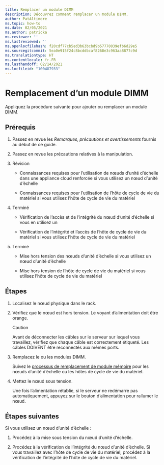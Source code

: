 ```yaml
---
title: Remplacer un module DIMM
description: Découvrez comment remplacer un module DIMM.
author: PatAltimore
ms.topic: how-to
ms.date: 02/05/2021
ms.author: patricka
ms.reviewer: ''
ms.lastreviewed: ''
ms.openlocfilehash: f20cdf77cb5ed3b63bcbd9b57770039efb6d29e5
ms.sourcegitcommit: 5ea0e915f24c8bcddbcaf8268e3c963aa8877c9d
ms.translationtype: HT
ms.contentlocale: fr-FR
ms.lasthandoff: 02/14/2021
ms.locfileid: "100487933"
---
```

# <a name="replacing-a-dimm"></a>Remplacement d’un module DIMM

Appliquez la procédure suivante pour ajouter ou remplacer un module DIMM.

## <a name="prerequisites"></a>Prérequis

1.  Passez en revue les *Remarques, précautions et avertissements* fournis au début de ce guide.

2.  Passez en revue les précautions relatives à la manipulation.

3.  Révision

    -   Connaissances requises pour l’utilisation de nœuds d’unité d’échelle dans une appliance cloud renforcée si vous utilisez un nœud d’unité d’échelle

    -   Connaissances requises pour l’utilisation de l’hôte de cycle de vie du matériel si vous utilisez l’hôte de cycle de vie du matériel

4.  Terminé

    -   Vérification de l’accès et de l’intégrité du nœud d’unité d’échelle si vous en utilisez un

    -   Vérification de l’intégrité et l’accès de l’hôte de cycle de vie du matériel si vous utilisez l’hôte de cycle de vie du matériel

5.  Terminé

    -   Mise hors tension des nœuds d’unité d’échelle si vous utilisez un nœud d’unité d’échelle

    -   Mise hors tension de l’hôte de cycle de vie du matériel si vous utilisez l’hôte de cycle de vie du matériel

## <a name="steps"></a>Étapes

1.  Localisez le nœud physique dans le rack.

2.  Vérifiez que le nœud est hors tension. Le voyant d’alimentation doit être orange.

    > [!CAUTION]
    > Avant de déconnecter les câbles sur le serveur sur lequel vous travaillez, vérifiez que chaque câble est correctement étiqueté. Les câbles DOIVENT être reconnectés aux mêmes ports.
    
3.  Remplacez le ou les modules DIMM.

    Suivez le [processus de remplacement de module mémoire](https://www.dell.com/support/manuals/us/en/04/poweredge-r640/per640_ism_pub/dell-emc-poweredge-r640-overview?guid=guid-f39be9ba-158c-45e3-b8b1-f07bb750d6d4) pour les nœuds d’unité d’échelle ou les hôtes de cycle de vie du matériel.
    
4.  Mettez le nœud sous tension.

    Une  fois l’alimentation rétablie, si le serveur ne redémarre pas automatiquement, appuyez sur le bouton d’alimentation pour rallumer le nœud.
    
## <a name="next-steps"></a>Étapes suivantes

Si vous utilisez un nœud d’unité d’échelle :

1.  Procédez à la mise sous tension du nœud d’unité d’échelle.

2.  Procédez à la vérification de l’intégrité du nœud d’unité d’échelle. Si vous travaillez avec l’hôte de cycle de vie du matériel, procédez à la vérification de l’intégrité de l’hôte de cycle de vie du matériel.
    
